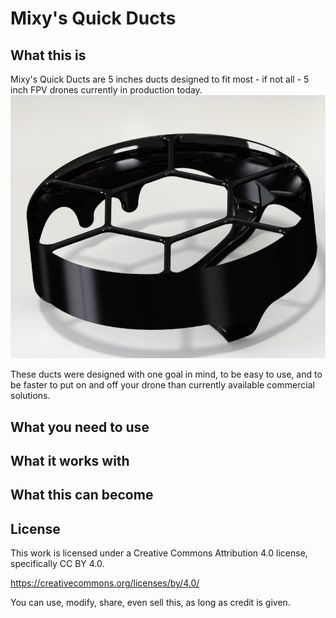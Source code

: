 # Mixy's Quick Ducts
## What this is
Mixy's Quick Ducts are 5 inches ducts designed to fit most - if not all - 5 inch FPV drones currently in production today.
![Alt text](pics_and_renders/duct5in_1.JPG?raw=true "Title")

These ducts were designed with one goal in mind, to be easy to use, and to be faster to put on and off your drone than currently available commercial solutions.

## What you need to use

## What it works with

## What this can become

## License
This work is licensed under a Creative Commons Attribution 4.0 license, specifically CC BY 4.0.

https://creativecommons.org/licenses/by/4.0/

You can use, modify, share, even sell this, as long as credit is given.


